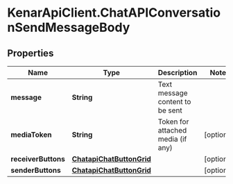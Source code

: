 # KenarApiClient.ChatAPIConversationSendMessageBody

## Properties

Name | Type | Description | Notes
------------ | ------------- | ------------- | -------------
**message** | **String** | Text message content to be sent | 
**mediaToken** | **String** | Token for attached media (if any) | [optional] 
**receiverButtons** | [**ChatapiChatButtonGrid**](ChatapiChatButtonGrid.md) |  | [optional] 
**senderButtons** | [**ChatapiChatButtonGrid**](ChatapiChatButtonGrid.md) |  | [optional] 


